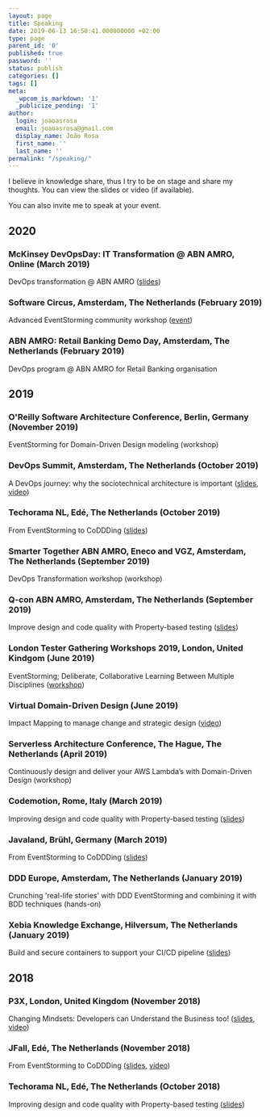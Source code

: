 ```yaml
---
layout: page
title: Speaking
date: 2019-06-13 16:50:41.000000000 +02:00
type: page
parent_id: '0'
published: true
password: ''
status: publish
categories: []
tags: []
meta:
  _wpcom_is_markdown: '1'
  _publicize_pending: '1'
author:
  login: joaoasrosa
  email: joaoasrosa@gmail.com
  display_name: João Rosa
  first_name: ''
  last_name: ''
permalink: "/speaking/"
---
```

I believe in knowledge share, thus I try to be on stage and share my thoughts. You can view the slides or video (if available).

You can also invite me to speak at your event.

## 2020

### McKinsey DevOpsDay: IT Transformation @ ABN AMRO, Online (March 2019)

DevOps transformation @ ABN AMRO ([slides](https://speakerdeck.com/joaoasrosa/it-transformation-at-abn-amro))

### Software Circus, Amsterdam, The Netherlands (February 2019)

Advanced EventStorming community workshop ([event](https://www.meetup.com/en-AU/Software-Circus/events/267877245/))

### ABN AMRO: Retail Banking Demo Day, Amsterdam, The Netherlands (February 2019)

DevOps program @ ABN AMRO for Retail Banking organisation

## 2019

### O'Reilly Software Architecture Conference, Berlin, Germany (November 2019)

EventStorming for Domain-Driven Design modeling (workshop)

### DevOps Summit, Amsterdam, The Netherlands (October 2019)

A DevOps journey: why the sociotechnical architecture is important ([slides](https://speakerdeck.com/joaoasrosa/from-eventstorming-to-coddding-javaland-2019), [video](https://www.youtube.com/watch?v=FBcpBl1vccc&t=173s))

### Techorama NL, Edé, The Netherlands (October 2019)

From EventStorming to CoDDDing ([slides](https://speakerdeck.com/joaoasrosa/from-eventstorming-to-coddding-javaland-2019))

### Smarter Together ABN AMRO, Eneco and VGZ, Amsterdam, The Netherlands (September 2019)

DevOps Transformation workshop (workshop)

### Q-con ABN AMRO, Amsterdam, The Netherlands (September 2019)

Improve design and code quality with Property-based testing ([slides](https://speakerdeck.com/joaoasrosa/improving-design-and-code-quality-with-property-based-testing-at-q-con-abn-amro-2019))

### London Tester Gathering Workshops 2019, London, United Kindgom (June 2019)

EventStorming; Deliberate, Collaborative Learning Between Multiple Disciplines ([workshop](https://www.ministryoftesting.com/events/london-tester-gathering-workshops-2019))

### Virtual Domain-Driven Design (June 2019)

Impact Mapping to manage change and strategic design  ([video](https://www.youtube.com/watch?v=7u-EtXVKR5g))

### Serverless Architecture Conference, The Hague, The Netherlands (April 2019)

Continuously design and deliver your AWS Lambda’s with Domain-Driven Design (workshop)

### Codemotion, Rome, Italy (March 2019)

Improving design and code quality with Property-based testing ([slides](https://speakerdeck.com/joaoasrosa/improving-design-and-code-quality-with-property-based-testing-at-codemotion-rome-2019))

### Javaland, Brühl, Germany (March 2019)

From EventStorming to CoDDDing ([slides](https://speakerdeck.com/joaoasrosa/from-eventstorming-to-coddding-javaland-2019))

### DDD Europe, Amsterdam, The Netherlands (January 2019)

Crunching 'real-life stories' with DDD EventStorming and combining it with BDD techniques (hands-on)

### Xebia Knowledge Exchange, Hilversum, The Netherlands (January 2019)

Build and secure containers to support your CI/CD pipeline ([slides](https://speakerdeck.com/joaoasrosa/cd-pipeline-xebia-knowledge-exchange-2019-01-22))

## 2018

### P3X, London, United Kingdom (November 2018)

Changing Mindsets: Developers can Understand the Business too! ([slides](https://speakerdeck.com/joaoasrosa/changing-mindsets-developers-can-understand-the-business-too-at-p3x-2018), [video](https://skillsmatter.com/skillscasts/12692-changing-mindsets-developers-can-understand-the-business-too))

### JFall, Edé, The Netherlands (November 2018)

From EventStorming to CoDDDing ([slides](https://speakerdeck.com/joaoasrosa/from-eventstorming-to-coddding-at-jfall-2018), [video](https://www.youtube.com/watch?v=g4NqI9r25B0))

### Techorama NL, Edé, The Netherlands (October 2018)

Improving design and code quality with Property-based testing ([slides](https://speakerdeck.com/joaoasrosa/improving-design-and-code-quality-with-property-based-testing-at-techorama-nl-2018))
